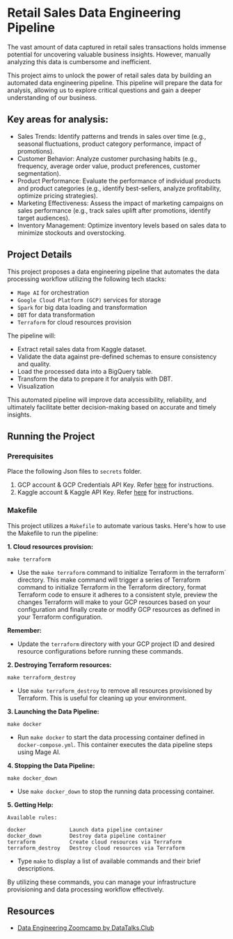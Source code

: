 # Retail Sales Data Engineering Pipeline

The vast amount of data captured in retail sales transactions holds immense potential for uncovering valuable business insights. However, manually analyzing this data is cumbersome and inefficient.

This project aims to unlock the power of retail sales data by building an automated data engineering pipeline. This pipeline will prepare the data for analysis, allowing us to explore critical questions and gain a deeper understanding of our business.

## Key areas for analysis:

- Sales Trends: Identify patterns and trends in sales over time (e.g., seasonal fluctuations, product category performance, impact of promotions).
- Customer Behavior: Analyze customer purchasing habits (e.g., frequency, average order value, product preferences, customer segmentation).
- Product Performance: Evaluate the performance of individual products and product categories (e.g., identify best-sellers, analyze profitability, optimize pricing strategies).
- Marketing Effectiveness: Assess the impact of marketing campaigns on sales performance (e.g., track sales uplift after promotions, identify target audiences).
- Inventory Management: Optimize inventory levels based on sales data to minimize stockouts and overstocking.

## Project Details
This project proposes a data engineering pipeline that automates the data processing workflow utilizing the following tech stacks:
- `Mage AI` for orchestration
- `Google Cloud Platform (GCP)` services for storage
- `Spark` for big data loading and transformation
- `DBT` for data transformation 
- `Terraform` for cloud resources provision

The pipeline will:

- Extract retail sales data from Kaggle dataset.
- Validate the data against pre-defined schemas to ensure consistency and quality.
- Load the processed data into a BigQuery table.
- Transform the data to prepare it for analysis with DBT.
- Visualization

This automated pipeline will improve data accessibility, reliability, and ultimately facilitate better decision-making based on accurate and timely insights.

## Running the Project

### Prerequisites

Place the following Json files to `secrets` folder. 
1. GCP account & GCP Credentials API Key. Refer [here](https://cloud.google.com/docs/authentication/api-keys#create) for instructions.
2. Kaggle account & Kaggle API Key. Refer [here](https://www.kaggle.com/docs/api) for instructions. 

### Makefile
This project utilizes a `Makefile` to automate various tasks. Here's how to use the Makefile to run the pipeline:

**1. Cloud resources provision:**
```script
make terraform
```
* Use the `make terraform` command to initialize Terraform in the terraform` directory. This make command will trigger a series of Terraform command to initialize Terraform in the Terraform directory, format Terraform code to ensure it adheres to a consistent style, preview the changes Terraform will make to your GCP resources based on your configuration and finally create or modify GCP resources as defined in your Terraform configuration.

**Remember:**

* Update the `terraform` directory with your GCP project ID and desired resource configurations before running these commands.

**2. Destroying Terraform resources:**
```script
make terraform_destroy
```
* Use `make terraform_destroy` to remove all resources provisioned by Terraform. This is useful for cleaning up your environment.

**3. Launching the Data Pipeline:**
```script
make docker
```
* Run `make docker` to start the data processing container defined in `docker-compose.yml`. This container executes the data pipeline steps using Mage AI.

**4. Stopping the Data Pipeline:**
```script
make docker_down
```
* Use `make docker_down` to stop the running data processing container.

**5. Getting Help:**
```script
Available rules:

docker              Launch data pipeline container
docker_down         Destroy data pipeline container
terraform           Create cloud resources via Terraform
terraform_destroy   Destroy cloud resources via Terraform
```
* Type `make` to display a list of available commands and their brief descriptions.

By utilizing these commands, you can manage your infrastructure provisioning and data processing workflow effectively.

## Resources

- [Data Engineering Zoomcamp by DataTalks.Club](https://github.com/DataTalksClub/data-engineering-zoomcamp)
